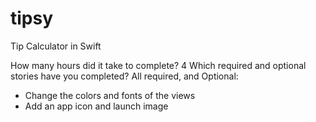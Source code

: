 # tipsy
Tip Calculator in Swift

How many hours did it take to complete? 4 
Which required and optional stories have you completed? 
All required, and Optional:
* Change the colors and fonts of the views 
* Add an app icon and launch image

